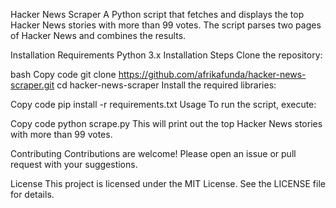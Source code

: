 Hacker News Scraper
A Python script that fetches and displays the top Hacker News stories with more than 99 votes. The script parses two pages of Hacker News and combines the results.

Installation
Requirements
Python 3.x
Installation Steps
Clone the repository:

bash
Copy code
git clone https://github.com/afrikafunda/hacker-news-scraper.git
cd hacker-news-scraper
Install the required libraries:

Copy code
pip install -r requirements.txt
Usage
To run the script, execute:

Copy code
python scrape.py
This will print out the top Hacker News stories with more than 99 votes.

Contributing
Contributions are welcome! Please open an issue or pull request with your suggestions.

License
This project is licensed under the MIT License. See the LICENSE file for details.